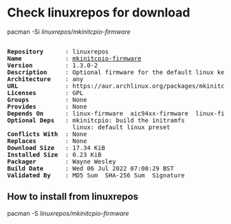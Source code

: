 # Check linuxrepos for download

pacman -Si *linuxrepos/mkinitcpio-firmware*

<div class="highlight"><pre class="highlight"><text>
<b>Repository</b>      : linuxrepos
<b>Name</b>            : <a href="../../x86_64/mkinitcpio-firmware-1.3.0-2-any.pkg.tar.zst">mkinitcpio-firmware</a>
<b>Version</b>         : 1.3.0-2
<b>Description</b>     : Optional firmware for the default linux kernel to get rid of the annoying 'WARNING: Possibly missing firmware for module:' messages
<b>Architecture</b>    : any
<b>URL</b>             : https://aur.archlinux.org/packages/mkinitcpio-firmware
<b>Licenses</b>        : GPL
<b>Groups</b>          : None
<b>Provides</b>        : None
<b>Depends On</b>      : linux-firmware  aic94xx-firmware  linux-firmware-qlogic  linux-firmware-bnx2x  linux-firmware-liquidio  linux-firmware-mellanox  linux-firmware-nfp  wd719x-firmware  upd72020x-fw
<b>Optional Deps</b>   : mkinitcpio: build the initramfs
                  linux: default linux preset
<b>Conflicts With</b>  : None
<b>Replaces</b>        : None
<b>Download Size</b>   : 17.34 KiB
<b>Installed Size</b>  : 0.23 KiB
<b>Packager</b>        : Wayne Wesley <wayne6324@gmail.com>
<b>Build Date</b>      : Wed 06 Jul 2022 07:00:29 BST
<b>Validated By</b>    : MD5 Sum  SHA-256 Sum  Signature
</text></pre></div>

## How to install from linuxrepos

pacman -S *linuxrepos/mkinitcpio-firmware*
